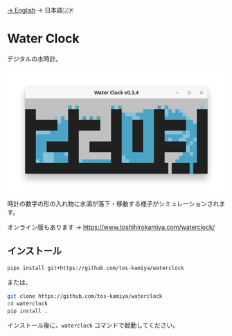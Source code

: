 [→ English](README.md) → 日本語🇯🇵

Water Clock
===========

デジタルの水時計。

![](waterclock-screenshot3.png)

時計の数字の形の入れ物に水滴が落下・移動する様子がシミュレーションされます。  

オンライン版もあります → https://www.toshihirokamiya.com/waterclock/

## インストール

```sh
pipx install git+https://github.com/tos-kamiya/waterclock
```

または、

```sh
git clone https://github.com/tos-kamiya/waterclock
cd waterclock
pip install .
```

インストール後に、`waterclock` コマンドで起動してください。

